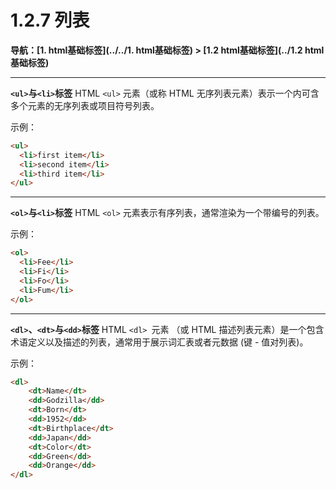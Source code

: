 # 1.2.7 列表

**导航：[1. html基础标签](../../1. html基础标签) > [1.2 html基础标签](../1.2 html基础标签)**

---

**`<ul>`与`<li>`标签**
HTML `<ul>` 元素（或称 HTML 无序列表元素）表示一个内可含多个元素的无序列表或项目符号列表。

示例：

```html
<ul>
  <li>first item</li>
  <li>second item</li>
  <li>third item</li>
</ul>
```

---

**`<ol>`与`<li>`标签**
HTML `<ol>` 元素表示有序列表，通常渲染为一个带编号的列表。

示例：

```html
<ol>
  <li>Fee</li>
  <li>Fi</li>
  <li>Fo</li>
  <li>Fum</li>
</ol>
```

---

**`<dl>`、`<dt>`与`<dd>`标签**
HTML `<dl> `元素 （或 HTML 描述列表元素）是一个包含术语定义以及描述的列表，通常用于展示词汇表或者元数据 (键 - 值对列表)。


示例：

```html
<dl>
	<dt>Name</dt>
    <dd>Godzilla</dd>
    <dt>Born</dt>
    <dd>1952</dd>
    <dt>Birthplace</dt>
    <dd>Japan</dd>
    <dt>Color</dt>
    <dd>Green</dd>
    <dd>Orange</dd>
</dl>
```

